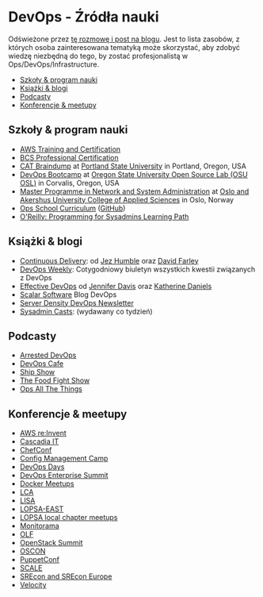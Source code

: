 # DevOps - Źródła nauki

Odświeżone przez [tę rozmowę i post na blogu](http://anonymoushash.vmbrasseur.com/2015/11/05/how-did-you-learn-ops-devops/). Jest to lista zasobów, z których osoba zainteresowana tematyką może skorzystać, aby zdobyć wiedzę niezbędną do tego, by zostać profesjonalistą w Ops/DevOps/Infrastructure.

* [Szkoły & program nauki](https://github.com/mbiesiad/devops-zrodla-nauki#szkoły--program-nauki)
* [Książki & blogi](https://github.com/mbiesiad/devops-zrodla-nauki#książki--blogi)
* [Podcasty](https://github.com/mbiesiad/devops-zrodla-nauki#podcasty)
* [Konferencje & meetupy](https://github.com/mbiesiad/devops-zrodla-nauki#konferencje--meetupy)

## Szkoły & program nauki

* [AWS Training and Certification](https://aws.amazon.com/training/)
* [BCS Professional Certification](http://certifications.bcs.org/)
* [CAT Braindump](http://braindump.cat.pdx.edu/) at [Portland State University](https://www.pdx.edu/) in Portland, Oregon, USA
* [DevOps Bootcamp](http://devopsbootcamp.osuosl.org/) at [Oregon State University Open Source Lab (OSU OSL)](http://osuosl.org/) in Corvalis, Oregon, USA
* [Master Programme in Network and System Administration](https://www.hioa.no/eng/Studies/TKD/Master/Network-and-System-Administration) at [Oslo and Akershus University College of Applied Sciences](https://www.hioa.no/eng) in Oslo, Norway
* [Ops School Curriculum](http://www.opsschool.org) ([GitHub](https://github.com/opsschool/curriculum))
* [O'Reilly: Programming for Sysadmins Learning Path ](http://shop.oreilly.com/category/learning-path/programming-for-sysadmins.do)

## Książki & blogi

* [Continuous Delivery](http://www.amazon.com/Continuous-Delivery-Deployment-Automation-Addison-Wesley/dp/0321601912): od [Jez Humble](https://twitter.com/jezhumble) oraz [David Farley](http://www.davefarley.net/)
* [DevOps Weekly](http://www.devopsweekly.com/): Cotygodniowy biuletyn wszystkich kwestii związanych z DevOps
* [Effective DevOps](http://shop.oreilly.com/product/0636920039846.do) od [Jennifer Davis](https://twitter.com/sigje) oraz [Katherine Daniels](https://twitter.com/beerops)
* [Scalar Software](http://scalarsoftware.com/) Blog DevOps
* [Server Density DevOps Newsletter](https://blog.serverdensity.com/devops-newsletter/)
* [Sysadmin Casts](https://sysadmincasts.com/): (wydawany co tydzień)

## Podcasty

* [Arrested DevOps](https://www.arresteddevops.com/)
* [DevOps Cafe](http://devopscafe.org/)
* [Ship Show](http://theshipshow.com/)
* [The Food Fight Show](http://foodfightshow.org/)
* [Ops All The Things](https://www.opsallthethings.com/)

## Konferencje & meetupy

* [AWS re:Invent](https://reinvent.awsevents.com/)
* [Cascadia IT](http://casitconf.org/)
* [ChefConf](https://www.chef.io/chefconf/)
* [Config Management Camp](http://cfgmgmtcamp.eu/)
* [DevOps Days](http://www.devopsdays.org/)
* [DevOps Enterprise Summit](http://devopsenterprise.io/)
* [Docker Meetups](https://www.docker.com/community/meetup-groups)
* [LCA](http://linux.conf.au/)
* [LISA](https://www.usenix.org/conferences)
* [LOPSA-EAST](http://lopsaeast.org/)
* [LOPSA local chapter meetups](https://lopsa.org/Chapters)
* [Monitorama](http://monitorama.com/)
* [OLF](https://ohiolinux.org/)
* [OpenStack Summit](https://www.openstack.org/summit/)
* [OSCON](http://conferences.oreilly.com/oscon/)
* [PuppetConf](https://puppetconf.com/)
* [SCALE](https://www.socallinuxexpo.org/)
* [SREcon and SREcon Europe](https://www.usenix.org/conferences)
* [Velocity](http://conferences.oreilly.com/velocity)
